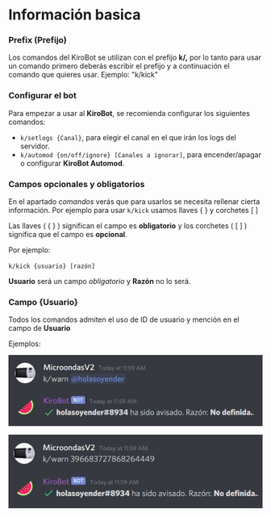 # Información basica

### Prefix \(Prefijo\)

Los comandos del KiroBot se utilizan con el prefijo **k/,** por lo tanto para usar un comando primero deberás escribir el prefijo y a continuación el comando que quieres usar. Ejemplo: "k/kick"

### Configurar el bot

Para empezar a usar al **KiroBot**, se recomienda configurar los siguientes comandos:  
 - `k/setlogs {Canal}`, para elegir el canal en el que irán los logs del servidor.  
 - `k/automod {on/off/ignore} [Canales a ignorar]`, para encender/apagar o configurar **KiroBot Automod**.

### Campos opcionales y obligatorios

En el apartado _comandos_ verás que para usarlos se necesita rellenar cierta información. Por ejemplo para usar `k/kick` usamos llaves { } y corchetes \[ \]

Las llaves \( { } \) significan el campo es **obligatorio** y los corchetes \( \[ \] \) significa que el campo es **opcional**.

Por ejemplo:

`k/kick {usuario} [razón]`

**Usuario** será un campo _obligatorio_ y **Razón** no lo será.  

### Campo {Usuario}

Todos los comandos admiten el uso de ID de usuario y mención en el campo de **Usuario**  
  
Ejemplos: 

![](../.gitbook/assets/1.jpg)

![](../.gitbook/assets/2.jpg)

